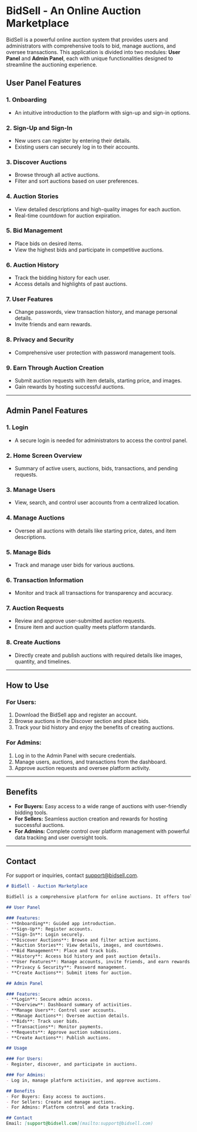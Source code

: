 # BidSell - An Online Auction Marketplace

BidSell is a powerful online auction system that provides users and administrators with comprehensive tools to bid, manage auctions, and oversee transactions. This application is divided into two modules: **User Panel** and **Admin Panel**, each with unique functionalities designed to streamline the auctioning experience.

## User Panel Features

### 1. **Onboarding**

- An intuitive introduction to the platform with sign-up and sign-in options.

### 2. **Sign-Up and Sign-In**

- New users can register by entering their details.
- Existing users can securely log in to their accounts.

### 3. **Discover Auctions**

- Browse through all active auctions.
- Filter and sort auctions based on user preferences.

### 4. **Auction Stories**

- View detailed descriptions and high-quality images for each auction.
- Real-time countdown for auction expiration.

### 5. **Bid Management**

- Place bids on desired items.
- View the highest bids and participate in competitive auctions.

### 6. **Auction History**

- Track the bidding history for each user.
- Access details and highlights of past auctions.

### 7. **User Features**

- Change passwords, view transaction history, and manage personal details.
- Invite friends and earn rewards.

### 8. **Privacy and Security**

- Comprehensive user protection with password management tools.

### 9. **Earn Through Auction Creation**

- Submit auction requests with item details, starting price, and images.
- Gain rewards by hosting successful auctions.

---

## Admin Panel Features

### 1. **Login**

- A secure login is needed for administrators to access the control panel.

### 2. **Home Screen Overview**

- Summary of active users, auctions, bids, transactions, and pending requests.

### 3. **Manage Users**

- View, search, and control user accounts from a centralized location.

### 4. **Manage Auctions**

- Oversee all auctions with details like starting price, dates, and item descriptions.

### 5. **Manage Bids**

- Track and manage user bids for various auctions.

### 6. **Transaction Information**

- Monitor and track all transactions for transparency and accuracy.

### 7. **Auction Requests**

- Review and approve user-submitted auction requests.
- Ensure item and auction quality meets platform standards.

### 8. **Create Auctions**

- Directly create and publish auctions with required details like images, quantity, and timelines.

---

## How to Use

### For Users:

1. Download the BidSell app and register an account.
2. Browse auctions in the Discover section and place bids.
3. Track your bid history and enjoy the benefits of creating auctions.

### For Admins:

1. Log in to the Admin Panel with secure credentials.
2. Manage users, auctions, and transactions from the dashboard.
3. Approve auction requests and oversee platform activity.

---

## Benefits

- **For Buyers:** Easy access to a wide range of auctions with user-friendly bidding tools.
- **For Sellers:** Seamless auction creation and rewards for hosting successful auctions.
- **For Admins:** Complete control over platform management with powerful data tracking and user oversight tools.

---

## Contact

For support or inquiries, contact [support@bidsell.com](mailto\:support@bidsell.com).

```markdown
# BidSell - Auction Marketplace

BidSell is a comprehensive platform for online auctions. It offers tools for users and administrators to manage bids, auctions, and transactions.

## User Panel

### Features:
- **Onboarding**: Guided app introduction.
- **Sign-Up**: Register accounts.
- **Sign-In**: Login securely.
- **Discover Auctions**: Browse and filter active auctions.
- **Auction Stories**: View details, images, and countdowns.
- **Bid Management**: Place and track bids.
- **History**: Access bid history and past auction details.
- **User Features**: Manage accounts, invite friends, and earn rewards.
- **Privacy & Security**: Password management.
- **Create Auctions**: Submit items for auction.

## Admin Panel

### Features:
- **Login**: Secure admin access.
- **Overview**: Dashboard summary of activities.
- **Manage Users**: Control user accounts.
- **Manage Auctions**: Oversee auction details.
- **Bids**: Track user bids.
- **Transactions**: Monitor payments.
- **Requests**: Approve auction submissions.
- **Create Auctions**: Publish auctions.

## Usage

### For Users:
- Register, discover, and participate in auctions.

### For Admins:
- Log in, manage platform activities, and approve auctions.

## Benefits
- For Buyers: Easy access to auctions.
- For Sellers: Create and manage auctions.
- For Admins: Platform control and data tracking.

## Contact
Email: [support@bidsell.com](mailto:support@bidsell.com)
```

